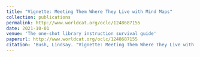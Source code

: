 ```yaml
---
title: "Vignette: Meeting Them Where They Live with Mind Maps"
collection: publications
permalink: http://www.worldcat.org/oclc/1248687155
date: 2021-10-01
venue: 'The one-shot library instruction survival guide'
paperurl: http://www.worldcat.org/oclc/1248687155
citation: 'Bush, Lindsay. "Vignette: Meeting Them Where They Live with Mind Maps." <i>The One-shot Library Instruction Survival Guide.</i> Ed. Heidi E. Buchanan and Beth A. McDonough. 3rd ed. Chicago: ALA Editions, 2021.'
---
```

